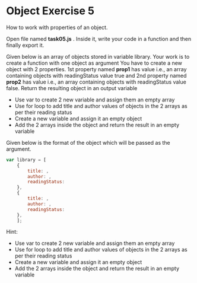 # Object Exercise 5

How to work with properties of an object.

Open file named **task05.js** . Inside it, write your code in a function and then finally export it.

Given below is an array of objects stored in variable library. Your work is to create a
function with one object as argument
You have to create a new object with 2 properties. 1st property named **prop1** has value i.e., 
an array containing objects
with readingStatus value true and 2nd property named **prop2** has value i.e.,
an array containing objects with readingStatus value false.
Return the resulting object in an output variable

- Use var to create 2 new variable and assign them an empty array
- Use for loop to add title and author values of objects in the 2 arrays as per their reading status
- Create a new variable and assign it an empty object
- Add the 2 arrays inside the object and return the result in an empty variable

Given below is the format of the object which will be passed as the argument.

```js
var library = [
    {
        title: ,
        author: ,
        readingStatus:
    },
    {
        title: ,
        author: ,
        readingStatus:
    },
    ];
```

Hint:

- Use var to create 2 new variable and assign them an empty array
- Use for loop to add title and author values of objects in the 2 arrays as per their reading status
- Create a new variable and assign it an empty object
- Add the 2 arrays inside the object and return the result in an empty variable
